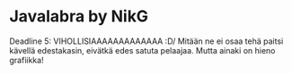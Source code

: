 Javalabra by NikG
=========

Deadline 5:
VIHOLLISIAAAAAAAAAAAAA \:D/
Mitään ne ei osaa tehä paitsi kävellä edestakasin, eivätkä edes satuta pelaajaa.
Mutta ainaki on hieno grafiikka!